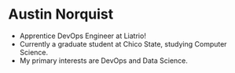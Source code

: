 <h1>Austin Norquist</h1>

- Apprentice DevOps Engineer at Liatrio!
- Currently a graduate student at Chico State, studying Computer Science.
- My primary interests are DevOps and Data Science.
